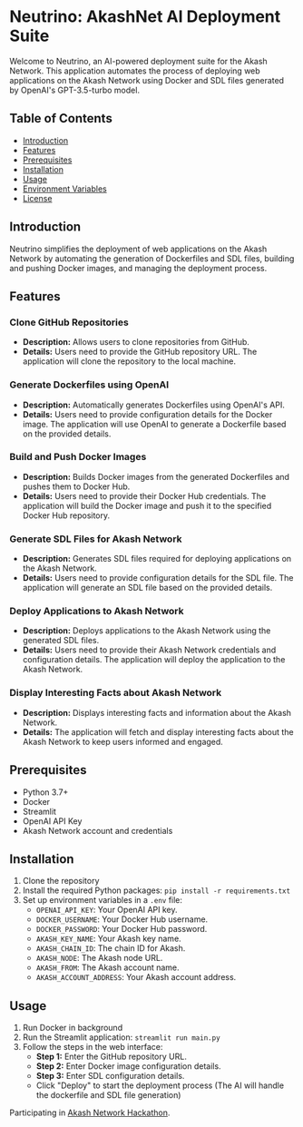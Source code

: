 # Neutrino: AkashNet AI Deployment Suite

Welcome to Neutrino, an AI-powered deployment suite for the Akash Network. This application automates the process of deploying web applications on the Akash Network using Docker and SDL files generated by OpenAI's GPT-3.5-turbo model.

## Table of Contents
- [Introduction](#introduction)
- [Features](#features)
- [Prerequisites](#prerequisites)
- [Installation](#installation)
- [Usage](#usage)
- [Environment Variables](#environment-variables)
- [License](#license)

## Introduction
Neutrino simplifies the deployment of web applications on the Akash Network by automating the generation of Dockerfiles and SDL files, building and pushing Docker images, and managing the deployment process.

## Features
### Clone GitHub Repositories
- **Description:** Allows users to clone repositories from GitHub.
- **Details:** Users need to provide the GitHub repository URL. The application will clone the repository to the local machine.

### Generate Dockerfiles using OpenAI
- **Description:** Automatically generates Dockerfiles using OpenAI's API.
- **Details:** Users need to provide configuration details for the Docker image. The application will use OpenAI to generate a Dockerfile based on the provided details.

### Build and Push Docker Images
- **Description:** Builds Docker images from the generated Dockerfiles and pushes them to Docker Hub.
- **Details:** Users need to provide their Docker Hub credentials. The application will build the Docker image and push it to the specified Docker Hub repository.

### Generate SDL Files for Akash Network
- **Description:** Generates SDL files required for deploying applications on the Akash Network.
- **Details:** Users need to provide configuration details for the SDL file. The application will generate an SDL file based on the provided details.

### Deploy Applications to Akash Network
- **Description:** Deploys applications to the Akash Network using the generated SDL files.
- **Details:** Users need to provide their Akash Network credentials and configuration details. The application will deploy the application to the Akash Network.

### Display Interesting Facts about Akash Network
- **Description:** Displays interesting facts and information about the Akash Network.
- **Details:** The application will fetch and display interesting facts about the Akash Network to keep users informed and engaged.

## Prerequisites
- Python 3.7+
- Docker
- Streamlit
- OpenAI API Key
- Akash Network account and credentials

## Installation
1. Clone the repository
2. Install the required Python packages: `pip install -r requirements.txt`
3. Set up environment variables in a `.env` file:
    - `OPENAI_API_KEY`: Your OpenAI API key.
    - `DOCKER_USERNAME`: Your Docker Hub username.
    - `DOCKER_PASSWORD`: Your Docker Hub password.
    - `AKASH_KEY_NAME`: Your Akash key name.
    - `AKASH_CHAIN_ID`: The chain ID for Akash.
    - `AKASH_NODE`: The Akash node URL.
    - `AKASH_FROM`: The Akash account name.
    - `AKASH_ACCOUNT_ADDRESS`: Your Akash account address.

## Usage
1. Run Docker in background
2. Run the Streamlit application: `streamlit run main.py`
3. Follow the steps in the web interface:
    - **Step 1:** Enter the GitHub repository URL.
    - **Step 2:** Enter Docker image configuration details.
    - **Step 3:** Enter SDL configuration details.
    - Click "Deploy" to start the deployment process (The AI will handle the dockerfile and SDL file generation)

Participating in [Akash Network Hackathon](https://dorahacks.io/hackathon/akashathon2/detail).